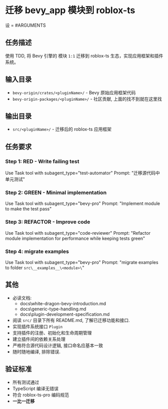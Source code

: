 # 迁移 bevy_app 模块到 roblox-ts

设 <pluginName> = #ARGUMENTS

## 任务描述

使用 TDD, 将 Bevy 引擎的  模块 `1:1` 迁移到 roblox-ts 生态，实现应用框架和插件系统。

## 输入目录

- `bevy-origin/crates/<pluginName>/` - Bevy 原始应用框架代码
- `bevy-origin-packages/<pluginName>/` - 社区贡献, 上面的找不到就在这里找

## 输出目录

- `src/<pluginName>/` - 迁移后的 roblox-ts 应用框架

## 任务要求

### Step 1: RED - Write failing test
Use Task tool with subagent_type="test-automator"
Prompt: "迁移源代码中单元测试"

### Step 2: GREEN - Minimal implementation
Use Task tool with subagent_type="bevy-pro"
Prompt: "Implement module to make the test pass"

### Step 3: REFACTOR - Improve code
Use Task tool with subagent_type="code-reviewer"
Prompt: "Refactor module implementation for performance while keeping tests green"


### Step 4: migrate examples
Use Task tool with subagent_type="bevy-pro"
Prompt: "migrate examples to folder `src\__examples__\<module>\`"

## 其他
- 必读文档:
    - docs\white-dragon-bevy-introduction.md
    - docs\generic-type-handling.md
    - docs\plugin-development-specification.md
- 阅读 `src/` 目录下所有 README.md, 了解已迁移功能和接口.
- 实现插件系统接口 `Plugin`
- 支持插件的注册、初始化和生命周期管理
- 建立插件间的依赖关系处理
- 严格符合源代码设计逻辑, 接口命名应基本一致
- 随时随地编译, 排除错误. 


## 验证标准

- 所有测试通过
- TypeScript 编译无错误
- 符合 roblox-ts-pro 编码规范
- **一比一迁移**

